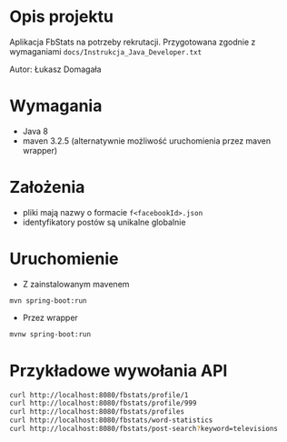# Opis projektu
Aplikacja FbStats na potrzeby rekrutacji. Przygotowana zgodnie z wymaganiami `docs/Instrukcja_Java_Developer.txt`

Autor: Łukasz Domagała

# Wymagania

* Java 8
* maven 3.2.5 (alternatywnie możliwość uruchomienia przez maven wrapper)

# Założenia

* pliki mają nazwy o formacie `f<facebookId>.json`
* identyfikatory postów są unikalne globalnie

# Uruchomienie

* Z zainstalowanym mavenem

```
mvn spring-boot:run
```

* Przez wrapper

```bash
mvnw spring-boot:run

```

# Przykładowe wywołania API
``` bash
curl http://localhost:8080/fbstats/profile/1
curl http://localhost:8080/fbstats/profile/999
curl http://localhost:8080/fbstats/profiles
curl http://localhost:8080/fbstats/word-statistics
curl http://localhost:8080/fbstats/post-search?keyword=televisions


```

